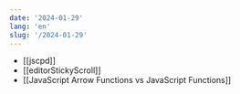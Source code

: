 ```yaml
---
date: '2024-01-29'
lang: 'en'
slug: '/2024-01-29'
---
```


- [[jscpd]]
- [[editorStickyScroll]]
- [[JavaScript Arrow Functions vs JavaScript Functions]]
